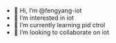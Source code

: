 - 👋 Hi, I’m @fengyang-iot
- 👀 I’m interested in iot 
- 🌱 I’m currently learning pid ctrol
- 💞️ I’m looking to collaborate on iot

<!---
fengyang-iot/fengyang-iot is a ✨ special ✨ repository because its `README.md` (this file) appears on your GitHub profile.
You can click the Preview link to take a look at your changes.
--->
